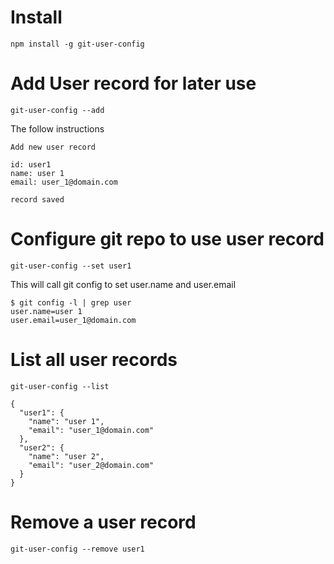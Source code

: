 # Install

    npm install -g git-user-config

# Add User record for later use

    git-user-config --add

The follow instructions

````
Add new user record

id: user1
name: user 1
email: user_1@domain.com

record saved
````

# Configure git repo to use user record

    git-user-config --set user1

This will call git config to set user.name and user.email

````
$ git config -l | grep user
user.name=user 1
user.email=user_1@domain.com
````

# List all user records

    git-user-config --list

````
{
  "user1": {
    "name": "user 1",
    "email": "user_1@domain.com"
  },
  "user2": {
    "name": "user 2",
    "email": "user_2@domain.com"
  }
}
````

# Remove a user record

    git-user-config --remove user1